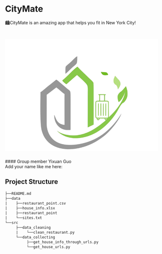 # CityMate
🏙CityMate is an amazing app that helps you fit in New York City!
<h1 align="center">
  <img src="https://github.com/CMU-DataFocusedPython-Group2/CityMate/blob/main/data/CityMateLogo.png" alt="CityMateLogo" width="600">
</h1>
#### Group member
Yixuan Guo
<br>Add your name like me here:

## Project Structure

    ├──README.md
    ├──data
    |    ├──restaurant_point.csv
    |    ├──house_info.xlsx
    |    ├──restaurant_point
    |    └──sites.txt
    └──src
         ├──data_cleaning
         |    └──clean_restaurant.py
         └──data_collecting
              ├──get_house_info_through_urls.py
              └──get_house_urls.py

